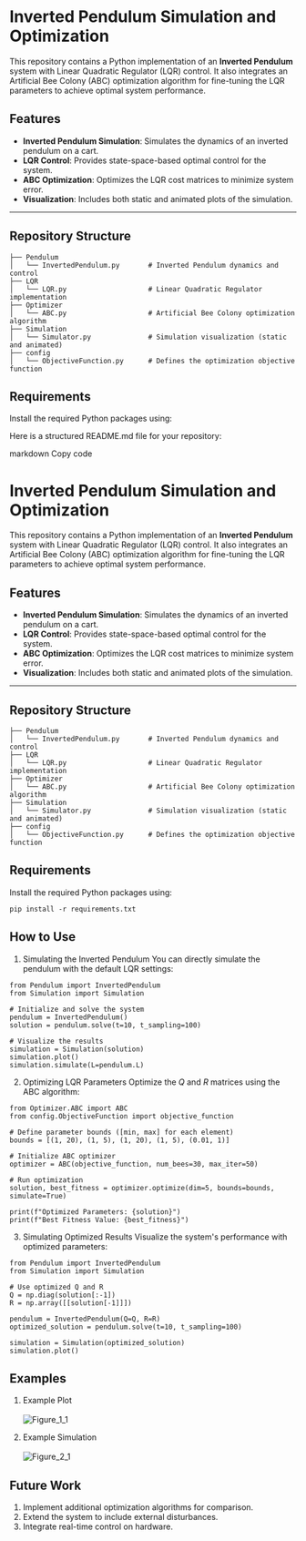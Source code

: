 # Inverted Pendulum Simulation and Optimization

This repository contains a Python implementation of an **Inverted Pendulum** system with Linear Quadratic Regulator (LQR) control. It also integrates an Artificial Bee Colony (ABC) optimization algorithm for fine-tuning the LQR parameters to achieve optimal system performance.

## Features
- **Inverted Pendulum Simulation**: Simulates the dynamics of an inverted pendulum on a cart.
- **LQR Control**: Provides state-space-based optimal control for the system.
- **ABC Optimization**: Optimizes the LQR cost matrices to minimize system error.
- **Visualization**: Includes both static and animated plots of the simulation.

---

## Repository Structure

```plaintext
├── Pendulum
│   └── InvertedPendulum.py       # Inverted Pendulum dynamics and control
├── LQR
│   └── LQR.py                    # Linear Quadratic Regulator implementation
├── Optimizer
│   └── ABC.py                    # Artificial Bee Colony optimization algorithm
├── Simulation
│   └── Simulator.py              # Simulation visualization (static and animated)
├── config
│   └── ObjectiveFunction.py      # Defines the optimization objective function
```

## Requirements
Install the required Python packages using:

Here is a structured README.md file for your repository:

markdown
Copy code
# Inverted Pendulum Simulation and Optimization

This repository contains a Python implementation of an **Inverted Pendulum** system with Linear Quadratic Regulator (LQR) control. It also integrates an Artificial Bee Colony (ABC) optimization algorithm for fine-tuning the LQR parameters to achieve optimal system performance.

## Features
- **Inverted Pendulum Simulation**: Simulates the dynamics of an inverted pendulum on a cart.
- **LQR Control**: Provides state-space-based optimal control for the system.
- **ABC Optimization**: Optimizes the LQR cost matrices to minimize system error.
- **Visualization**: Includes both static and animated plots of the simulation.

---

## Repository Structure

```plaintext
├── Pendulum
│   └── InvertedPendulum.py       # Inverted Pendulum dynamics and control
├── LQR
│   └── LQR.py                    # Linear Quadratic Regulator implementation
├── Optimizer
│   └── ABC.py                    # Artificial Bee Colony optimization algorithm
├── Simulation
│   └── Simulator.py              # Simulation visualization (static and animated)
├── config
│   └── ObjectiveFunction.py      # Defines the optimization objective function
```

## Requirements
Install the required Python packages using:

``
pip install -r requirements.txt
``
## How to Use
1. Simulating the Inverted Pendulum
You can directly simulate the pendulum with the default LQR settings:

```
from Pendulum import InvertedPendulum
from Simulation import Simulation

# Initialize and solve the system
pendulum = InvertedPendulum()
solution = pendulum.solve(t=10, t_sampling=100)

# Visualize the results
simulation = Simulation(solution)
simulation.plot()
simulation.simulate(L=pendulum.L)
```
2. Optimizing LQR Parameters
Optimize the $Q$ and $R$ matrices using the ABC algorithm:
```
from Optimizer.ABC import ABC
from config.ObjectiveFunction import objective_function

# Define parameter bounds ([min, max] for each element)
bounds = [(1, 20), (1, 5), (1, 20), (1, 5), (0.01, 1)]

# Initialize ABC optimizer
optimizer = ABC(objective_function, num_bees=30, max_iter=50)

# Run optimization
solution, best_fitness = optimizer.optimize(dim=5, bounds=bounds, simulate=True)

print(f"Optimized Parameters: {solution}")
print(f"Best Fitness Value: {best_fitness}")
```
3. Simulating Optimized Results
Visualize the system's performance with optimized parameters:
```
from Pendulum import InvertedPendulum
from Simulation import Simulation

# Use optimized Q and R
Q = np.diag(solution[:-1])
R = np.array([[solution[-1]]])

pendulum = InvertedPendulum(Q=Q, R=R)
optimized_solution = pendulum.solve(t=10, t_sampling=100)

simulation = Simulation(optimized_solution)
simulation.plot()
```

## Examples
1. Example Plot <br></br>
   ![Figure_1_1](https://github.com/user-attachments/assets/103c8991-0edd-4569-b4c6-4ff71a5b4a78)

2. Example Simulation <br></br>
  ![Figure_2_1](https://github.com/user-attachments/assets/04aa3bfe-bf39-4315-8d8e-9042d3360ad1)

## Future Work
1. Implement additional optimization algorithms for comparison.
2. Extend the system to include external disturbances.
3. Integrate real-time control on hardware.
